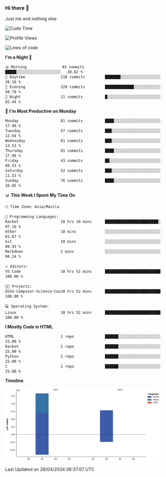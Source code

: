 ### Hi there 👋

Just me and nothing else


<!--START_SECTION:waka-->
![Code Time](http://img.shields.io/badge/Code%20Time-171%20hrs%2014%20mins-blue)

![Profile Views](http://img.shields.io/badge/Profile%20Views-5-blue)

![Lines of code](https://img.shields.io/badge/From%20Hello%20World%20I%27ve%20Written-2.1%20million%20lines%20of%20code-blue)

**I'm a Night 🦉** 

```text
🌞 Morning                93 commits          █████░░░░░░░░░░░░░░░░░░░░   20.62 % 
🌆 Daytime                118 commits         ███████░░░░░░░░░░░░░░░░░░   26.16 % 
🌃 Evening                229 commits         █████████████░░░░░░░░░░░░   50.78 % 
🌙 Night                  11 commits          █░░░░░░░░░░░░░░░░░░░░░░░░   02.44 % 
```
📅 **I'm Most Productive on Monday** 

```text
Monday                   81 commits          ████░░░░░░░░░░░░░░░░░░░░░   17.96 % 
Tuesday                  57 commits          ███░░░░░░░░░░░░░░░░░░░░░░   12.64 % 
Wednesday                61 commits          ███░░░░░░░░░░░░░░░░░░░░░░   13.53 % 
Thursday                 81 commits          ████░░░░░░░░░░░░░░░░░░░░░   17.96 % 
Friday                   43 commits          ██░░░░░░░░░░░░░░░░░░░░░░░   09.53 % 
Saturday                 52 commits          ███░░░░░░░░░░░░░░░░░░░░░░   11.53 % 
Sunday                   76 commits          ████░░░░░░░░░░░░░░░░░░░░░   16.85 % 
```


📊 **This Week I Spent My Time On** 

```text
🕑︎ Time Zone: Asia/Manila

💬 Programming Languages: 
Racket                   18 hrs 20 mins      ████████████████████████░   97.16 % 
Other                    18 mins             ░░░░░░░░░░░░░░░░░░░░░░░░░   01.67 % 
Git                      10 mins             ░░░░░░░░░░░░░░░░░░░░░░░░░   00.93 % 
Markdown                 2 mins              ░░░░░░░░░░░░░░░░░░░░░░░░░   00.24 % 

🔥 Editors: 
VS Code                  18 hrs 52 mins      █████████████████████████   100.00 % 

🐱‍💻 Projects: 
OSSU-Computer-Science-Cou18 hrs 52 mins      █████████████████████████   100.00 % 

💻 Operating System: 
Linux                    18 hrs 52 mins      █████████████████████████   100.00 % 
```

**I Mostly Code in HTML** 

```text
HTML                     1 repo              ██████░░░░░░░░░░░░░░░░░░░   25.00 % 
Racket                   1 repo              ██████░░░░░░░░░░░░░░░░░░░   25.00 % 
Python                   1 repo              ██████░░░░░░░░░░░░░░░░░░░   25.00 % 
C                        1 repo              ██████░░░░░░░░░░░░░░░░░░░   25.00 % 
```



**Timeline**

![Lines of Code chart](https://raw.githubusercontent.com/brutist/brutist/main/assets/bar_graph.png)


 Last Updated on 26/04/2024 06:37:07 UTC
<!--END_SECTION:waka-->
